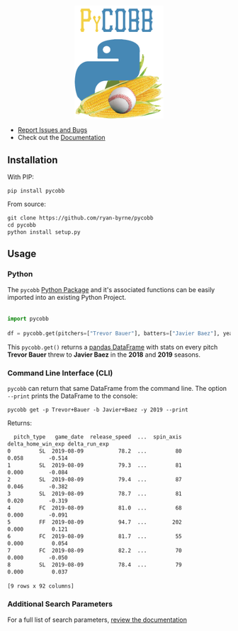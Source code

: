 <p align="center"><img src="https://raw.githubusercontent.com/ryan-byrne/pycobb/main/files/pycobb.png" width="200"/><p>

* [Report Issues and Bugs](https://github.com/ryan-byrne/pycobb/issues/)
* Check out the [Documentation](https://pycobb.readthedocs.io/en/latest/)

## Installation

With PIP:

```
pip install pycobb
```
From source:

```
git clone https://github.com/ryan-byrne/pycobb
cd pycobb
python install setup.py
```

## Usage

### Python

The `pycobb` [Python Package](https://pypi.org/project/pycobb/) and it's associated functions can be easily imported into an existing Python Project.

```python

import pycobb

df = pycobb.get(pitchers=["Trevor Bauer"], batters=["Javier Baez"], years=[2018,2019])

```

This `pycobb.get()` returns a [pandas DataFrame](https://pandas.pydata.org/) with stats on every pitch **Trevor Bauer** threw to **Javier Baez** in the **2018** and **2019** seasons.

### Command Line Interface (CLI)

`pycobb` can return that same DataFrame from the command line. The option `--print` prints the DataFrame to the console:

```
pycobb get -p Trevor+Bauer -b Javier+Baez -y 2019 --print
```
Returns:

```
  pitch_type   game_date  release_speed  ...  spin_axis  delta_home_win_exp delta_run_exp
0         SL  2019-08-09           78.2  ...         80               0.058        -0.514
1         SL  2019-08-09           79.3  ...         81               0.000        -0.084
2         SL  2019-08-09           79.4  ...         87               0.046        -0.382
3         SL  2019-08-09           78.7  ...         81               0.020        -0.319
4         FC  2019-08-09           81.0  ...         68               0.000        -0.091
5         FF  2019-08-09           94.7  ...        202               0.000         0.121
6         FC  2019-08-09           81.7  ...         55               0.000         0.054
7         FC  2019-08-09           82.2  ...         70               0.000        -0.050
8         SL  2019-08-09           78.4  ...         79               0.000         0.037

[9 rows x 92 columns]
```

### Additional Search Parameters

For a full list of search parameters, [review the documentation](https://pycobb.readthedocs.io/en/latest/)
